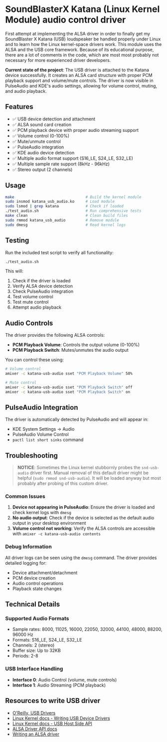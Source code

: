 # SoundBlasterX Katana (Linux Kernel Module) audio control driver

First attempt at implementing the ALSA driver in order to finally get my SoundBlaster X Katana (USB) loudspeaker be handled properly under Linux and to learn how the Linux kernel-space drivers work. This module uses the ALSA and the USB core framework. Because of its educational purpose, there are a lot of comments in the code, which are most most probably not necessary for more experienced driver developers.

**Current state of the project**: The USB driver is attached to the Katana device successfully. It creates an ALSA card structure with proper PCM playback support and volume/mute controls. The driver is now visible in PulseAudio and KDE's audio settings, allowing for volume control, muting, and audio playback.

## Features

- ✅ USB device detection and attachment
- ✅ ALSA sound card creation
- ✅ PCM playback device with proper audio streaming support
- ✅ Volume control (0-100%)
- ✅ Mute/unmute control
- ✅ PulseAudio integration
- ✅ KDE audio device detection
- ✅ Multiple audio format support (S16_LE, S24_LE, S32_LE)
- ✅ Multiple sample rate support (8kHz - 96kHz)
- ✅ Stereo output (2 channels)

## Usage

```bash
make                                # Build the kernel module
sudo insmod katana_usb_audio.ko     # Load module
sudo lsmod | grep katana            # Check if loaded
./test_audio.sh                     # Run comprehensive tests
make clean                          # Clean build files
sudo rmmod katana_usb_audio         # Remove module
sudo dmesg                          # Read kernel logs
```

## Testing

Run the included test script to verify all functionality:

```bash
./test_audio.sh
```

This will:
1. Check if the driver is loaded
2. Verify ALSA device detection
3. Check PulseAudio integration
4. Test volume control
5. Test mute control
6. Attempt audio playback

## Audio Controls

The driver provides the following ALSA controls:
- **PCM Playback Volume**: Controls the output volume (0-100%)
- **PCM Playback Switch**: Mutes/unmutes the audio output

You can control these using:
```bash
# Volume control
amixer -c katana-usb-audio sset "PCM Playback Volume" 50%

# Mute control
amixer -c katana-usb-audio sset "PCM Playback Switch" off
amixer -c katana-usb-audio sset "PCM Playback Switch" on
```

## PulseAudio Integration

The driver is automatically detected by PulseAudio and will appear in:
- KDE System Settings → Audio
- PulseAudio Volume Control
- `pactl list short sinks` command

## Troubleshooting

> **NOTICE**: Sometimes the Linux kernel stubbornly probes the `snd-usb-audio` driver first. Manual removal of this default driver might be helpful (`sudo rmmod snd-usb-audio`). It will be loaded anyway but most probably after probing of this custom driver.

### Common Issues

1. **Device not appearing in PulseAudio**: Ensure the driver is loaded and check kernel logs with `dmesg`
2. **No audio output**: Check if the device is selected as the default audio output in your desktop environment
3. **Volume control not working**: Verify the ALSA controls are accessible with `amixer -c katana-usb-audio contents`

### Debug Information

All driver logs can be seen using the `dmesg` command. The driver provides detailed logging for:
- Device attachment/detachment
- PCM device creation
- Audio control operations
- Playback state changes

## Technical Details

### Supported Audio Formats
- Sample rates: 8000, 11025, 16000, 22050, 32000, 44100, 48000, 88200, 96000 Hz
- Formats: S16_LE, S24_LE, S32_LE
- Channels: 2 (stereo)
- Buffer size: Up to 32KB
- Periods: 2-8

### USB Interface Handling
- **Interface 0**: Audio Control (volume, mute controls)
- **Interface 1**: Audio Streaming (PCM playback)

## Resources to write USB driver

* [O'Reilly, USB Drivers](https://www.oreilly.com/library/view/linux-device-drivers/0596005903/ch13.html)
* [Linux Kernel docs - Writing USB Device Drivers](https://docs.kernel.org/driver-api/usb/writing_usb_driver.html)
* [Linux Kernel docs - USB Host Side API](https://www.kernel.org/doc/html/latest/driver-api/usb/usb.html)
* [ALSA Driver API docs](https://www.kernel.org/doc/html/latest/sound/kernel-api/alsa-driver-api.html)
* [Writing an ALSA driver](https://www.kernel.org/doc/html/latest/sound/kernel-api/writing-an-alsa-driver.html)
